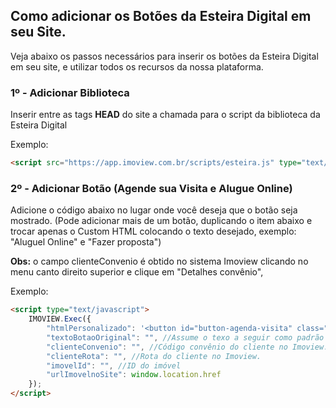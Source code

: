 ## Como adicionar os Botões da Esteira Digital em seu Site.

Veja abaixo os passos necessários para inserir os botões da Esteira Digital em seu site, e utilizar todos os recursos da nossa plataforma.

### 1º - Adicionar Biblioteca

Inserir entre as tags **HEAD** do site a chamada para o script da biblioteca da Esteira Digital

Exemplo:
```html {.line-numbers}
<script src="https://app.imoview.com.br/scripts/esteira.js" type="text/javascript"></script>
```

### 2º - Adicionar Botão (Agende sua Visita e Alugue Online)

Adicione o código abaixo no lugar onde você deseja que o botão seja mostrado. (Pode adicionar mais de um botão, duplicando o item abaixo e trocar apenas o Custom HTML colocando o texto desejado, exemplo: "Aluguel Online" e "Fazer proposta") </br>


**Obs:** o campo clienteConvenio é obtido no sistema Imoview clicando no menu canto direito superior e clique em "Detalhes convênio", 

Exemplo:
```html {.line-numbers}
<script type="text/javascript">
    IMOVIEW.Exec({
        "htmlPersonalizado": '<button id="button-agenda-visita" class="btn btn-primary  btn-block" style="color: #fff;background-color: none;border-color: #ffffff;margin-top: 10px;">Agendar Visita</button>', //Opcional - caso queira personalizar o botão(recomendado).
        "textoBotaoOriginal": "", //Assume o texo a seguir como padrão se não html personalizado preenchido. - "Agende sua visita e alugue online"
        "clienteConvenio": "", //Código convênio do cliente no Imoview.     
        "clienteRota": "", //Rota do cliente no Imoview.
        "imovelId": "", //ID do imóvel
        "urlImovelnoSite": window.location.href 
    });
</script>
```

